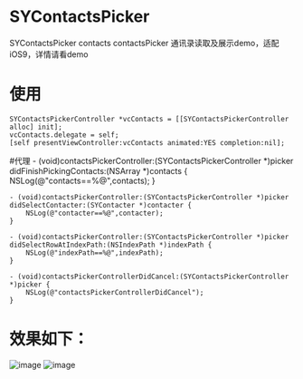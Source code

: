 # SYContactsPicker
SYContactsPicker contacts contactsPicker 通讯录读取及展示demo，适配iOS9，详情请看demo
# 使用
    SYContactsPickerController *vcContacts = [[SYContactsPickerController alloc] init];
    vcContacts.delegate = self;
    [self presentViewController:vcContacts animated:YES completion:nil];
#代理
    - (void)contactsPickerController:(SYContactsPickerController *)picker didFinishPickingContacts:(NSArray *)contacts {
        NSLog(@"contacts==%@",contacts);
    }

    - (void)contactsPickerController:(SYContactsPickerController *)picker didSelectContacter:(SYContacter *)contacter {
        NSLog(@"contacter==%@",contacter);
    }

    - (void)contactsPickerController:(SYContactsPickerController *)picker didSelectRowAtIndexPath:(NSIndexPath *)indexPath {
        NSLog(@"indexPath==%@",indexPath);
    }

    - (void)contactsPickerControllerDidCancel:(SYContactsPickerController *)picker {
        NSLog(@"contactsPickerControllerDidCancel");
    }

# 效果如下：
 ![image](https://github.com/reesun1130/SYContactsPicker/blob/master/SYContactsPicker/sycontactspicker1.png)
 ![image](https://github.com/reesun1130/SYContactsPicker/blob/master/SYContactsPicker/sycontactspicker2.png)
